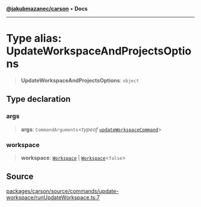 [**@jakubmazanec/carson**](../README.md) • **Docs**

---

# Type alias: UpdateWorkspaceAndProjectsOptions

> **UpdateWorkspaceAndProjectsOptions**: `object`

## Type declaration

### args

> **args**: `CommandArguments`\<_typeof_
> [`updateWorkspaceCommand`](../variables/updateWorkspaceCommand.md)\>

### workspace

> **workspace**: [`Workspace`](../classes/Workspace.md) \|
> [`Workspace`](../classes/Workspace.md)\<`false`\>

## Source

[packages/carson/source/commands/update-workspace/runUpdateWorkspace.ts:7](https://github.com/jakubmazanec/js-tools/blob/7be96c9bc335915647cfe729050b17fe2580309a/packages/carson/source/commands/update-workspace/runUpdateWorkspace.ts#L7)
